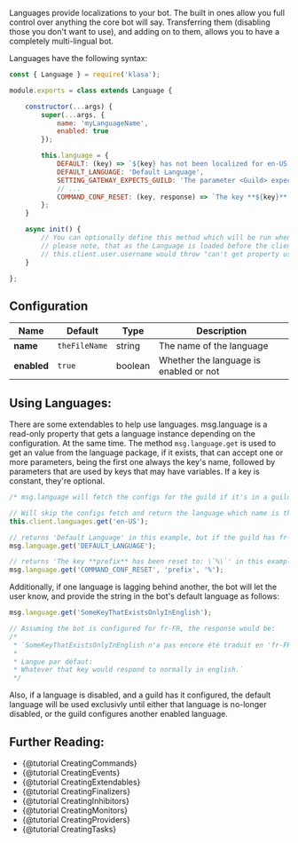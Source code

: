 Languages provide localizations to your bot. The built in ones allow you full control over anything the core bot will say. Transferring them (disabling those you don't want to use), and adding on to them, allows you to have a completely multi-lingual bot.

Languages have the following syntax:

```javascript
const { Language } = require('klasa');

module.exports = class extends Language {

	constructor(...args) {
		super(...args, {
			name: 'myLanguageName',
			enabled: true
		});

		this.language = {
			DEFAULT: (key) => `${key} has not been localized for en-US yet.`,
			DEFAULT_LANGUAGE: 'Default Language',
			SETTING_GATEWAY_EXPECTS_GUILD: 'The parameter <Guild> expects either a Guild or a Guild Object.',
			// ...
			COMMAND_CONF_RESET: (key, response) => `The key **${key}** has been reset to: \`${response}\``
		};
	}

	async init() {
		// You can optionally define this method which will be run when the bot starts (after login, so discord data is available via this.client)
		// please note, that as the Language is loaded before the client is loaded, using this.client in a literal sense may throw errors such as:
		// this.client.user.username would throw "can't get property username of null"
	}

};
```

## Configuration

| Name        | Default       | Type    | Description                            |
| ----------- | ------------- | ------- | -------------------------------------- |
| **name**    | `theFileName` | string  | The name of the language               |
| **enabled** | `true`        | boolean | Whether the language is enabled or not |

## Using Languages:

There are some extendables to help use languages. msg.language is a read-only property that gets a language instance depending on the configuration. At the same time. The method `msg.language.get` is used to get an value from the language package, if it exists, that can accept one or more parameters, being the first one always the key's name, followed by parameters that are used by keys that may have variables. If a key is constant, they're optional.

```javascript
/* msg.language will fetch the configs for the guild if it's in a guild or the default if it's in DMs. */

// Will skip the configs fetch and return the language which name is that one.
this.client.languages.get('en-US');

// returns 'Default Language' in this example, but if the guild has fr-FR as the configured language it would respond 'Langue par défaut'
msg.language.get('DEFAULT_LANGUAGE');

// returns 'The key **prefix** has been reset to: \`%\`' in this example, but if the guild has fr-FR as the configured language it would respond 'La clef **prefix** a été réinitialisée à : \`%\`'
msg.language.get('COMMAND_CONF_RESET', 'prefix', '%');
```

Additionally, if one language is lagging behind another, the bot will let the user know, and provide the string in the bot's default language as follows:

```javascript
msg.language.get('SomeKeyThatExistsOnlyInEnglish');

// Assuming the bot is configured for fr-FR, the response would be:
/*
 * `SomeKeyThatExistsOnlyInEnglish n'a pas encore été traduit en 'fr-FR'.
 *
 * Langue par défaut:
 * Whatever that key would respond to normally in english.`
 */
```

Also, if a language is disabled, and a guild has it configured, the default language will be used exclusivly until either that language is no-longer disabled, or the guild configures another enabled language.

## Further Reading:

- {@tutorial CreatingCommands}
- {@tutorial CreatingEvents}
- {@tutorial CreatingExtendables}
- {@tutorial CreatingFinalizers}
- {@tutorial CreatingInhibitors}
- {@tutorial CreatingMonitors}
- {@tutorial CreatingProviders}
- {@tutorial CreatingTasks}
